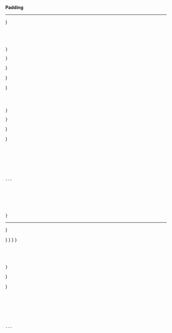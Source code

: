 













**Padding**






---







}
```




}

}
```



}

}

}
```



}

}
```



}

}
```







---







}
```




---






}

}
}
}
}
```




}
```






}

}
```







---
